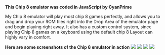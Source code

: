 <b>This Chip 8 emulator was coded in JavaScript by CyanPrime</b>

<p>My Chip 8 emulator will play most chip 8 games perfectly, and allows you to drag 
and drop your ROM files right into the Drop Area of the emulator page and begin 
playing right away. It also has a custom control system, since playing Chip 8 
games on a keyboard using the default chip 8 Layout can highly vary in comfort.</p>

<b>Here are some screenshots of the Chip 8 emulator in action</b>
<img src="http://deving-designs.com/screenshots/chip-8-ss/chip-8-pic-1.png" /> 
<img src="http://deving-designs.com/screenshots/chip-8-ss/chip-8-pic-2.png" /> 
<img src="http://deving-designs.com/screenshots/chip-8-ss/chip-8-pic-3.png" /> 
<img src="http://deving-designs.com/screenshots/chip-8-ss/chip-8-pic-4.png" /> 
